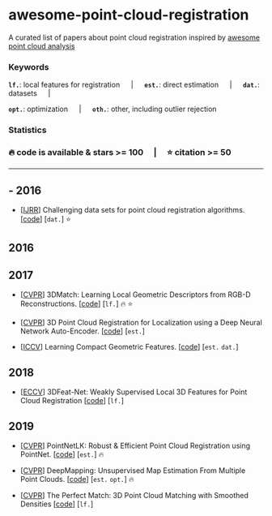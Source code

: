 # awesome-point-cloud-registration
A curated list of papers about point cloud registration inspired by [awesome point cloud analysis](https://github.com/Yochengliu/awesome-point-cloud-analysis)



<h3> Keywords </h3>

__`lf.`__: local features for registration &emsp; | &emsp;
__`est.`__: direct estimation &emsp; | &emsp;
__`dat.`__: datasets &emsp; | &emsp; 

__`opt.`__: optimization &emsp; | &emsp; 
__`oth.`__: other, including outlier rejection

<h3> Statistics <h3> 
 
:fire: code is available & stars >= 100 &emsp;|&emsp; :star: citation >= 50

--- 

## - 2016
- [[IJRR](https://hal.archives-ouvertes.fr/hal-01143454/document)] Challenging data sets for point cloud registration algorithms. [[code](https://projects.asl.ethz.ch/datasets/doku.php?id=laserregistration:laserregistration)] [`dat.`] :star:


## 2016
## 2017
- [[CVPR](https://arxiv.org/pdf/1603.08182.pdf)] 3DMatch: Learning Local Geometric Descriptors from RGB-D Reconstructions. [[code](https://github.com/andyzeng/3dmatch-toolbox)] [`lf.`] :fire: :star:

- [[CVPR](https://zpascal.net/cvpr2017/Elbaz_3D_Point_Cloud_CVPR_2017_paper.pdf)] 3D Point Cloud Registration for Localization using a Deep Neural Network Auto-Encoder. [[code](https://github.com/gilbaz/LORAX)] [`est.`]

- [[ICCV](https://arxiv.org/pdf/1709.05056.pdf)] Learning Compact Geometric Features. [[code](https://github.com/marckhoury/CGF)] [`est.` `dat.`]

## 2018
- [[ECCV](https://eccv2018.org/openaccess/content_ECCV_2018/papers/Zi_Jian_Yew_3DFeat-Net_Weakly_Supervised_ECCV_2018_paper.pdf)] 3DFeat-Net: Weakly Supervised Local 3D Features for Point Cloud Registration [[code](https://github.com/yewzijian/3DFeatNet)] [`lf.`]

## 2019
- [[CVPR](http://openaccess.thecvf.com/content_CVPR_2019/papers/Aoki_PointNetLK_Robust__Efficient_Point_Cloud_Registration_Using_PointNet_CVPR_2019_paper.pdf)] PointNetLK: Robust & Efficient Point Cloud Registration using PointNet. [[code](https://github.com/hmgoforth/PointNetLK)] [`est.`] :fire:

- [[CVPR](http://openaccess.thecvf.com/content_CVPR_2019/papers/Ding_DeepMapping_Unsupervised_Map_Estimation_From_Multiple_Point_Clouds_CVPR_2019_paper.pdf)] DeepMapping: Unsupervised Map Estimation From Multiple Point Clouds. [[code](https://github.com/ai4ce/DeepMapping)] [`est.` `opt.`] :fire:

- [[CVPR](http://openaccess.thecvf.com/content_CVPR_2019/papers/Gojcic_The_Perfect_Match_3D_Point_Cloud_Matching_With_Smoothed_Densities_CVPR_2019_paper.pdf)] The Perfect Match: 3D Point Cloud Matching with Smoothed Densities [[code](https://github.com/zgojcic/3DSmoothNet)] [`lf.`]










